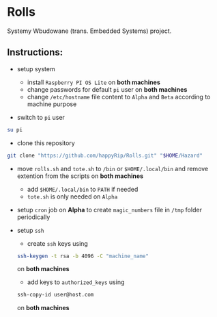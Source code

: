 # Rolls

Systemy Wbudowane (trans. Embedded Systems) project.

## Instructions:

- setup system
    - install `Raspberry PI OS Lite` on **both machines**
    - change passwords for default `pi` user on **both machines**
    - change `/etc/hostname` file content to `Alpha` and `Beta` according to machine purpose

- switch to `pi` user
```bash
su pi
```

- clone this repository
```bash
git clone "https://github.com/happyRip/Rolls.git" "$HOME/Hazard" 
```

- move `rolls.sh` and `tote.sh` to `/bin` or `$HOME/.local/bin` and remove extention from the scripts on **both machines**
    - add `$HOME/.local/bin` to `PATH` if needed
    - `tote.sh` is only needed on `Alpha`

- setup `cron` job on **Alpha** to create `magic_numbers` file in `/tmp` folder periodically

- setup `ssh`
    - create `ssh` keys using
    ```bash
    ssh-keygen -t rsa -b 4096 -C "machine_name"
    ```
    on **both machines**
    - add keys to `authorized_keys` using
    ```bash
    ssh-copy-id user@host.com
    ```
    on **both machines**
